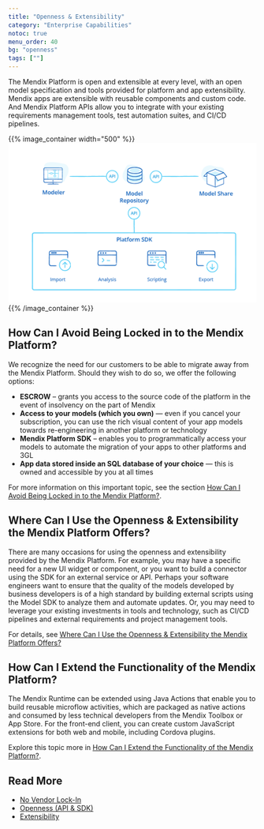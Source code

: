 ```yaml
---
title: "Openness & Extensibility"
category: "Enterprise Capabilities"
notoc: true
menu_order: 40
bg: "openness"
tags: [""]
---
```


The Mendix Platform is open and extensible at every level, with an open model specification and tools provided for platform and app extensibility. Mendix apps are extensible with reusable components and custom code. And Mendix Platform APIs allow you to integrate with your existing requirements management tools, test automation suites, and CI/CD pipelines. 

{{% image_container width="500" %}}
![](attachments/platform-openness-web-chart-1.png)
{{% /image_container %}}

## How Can I Avoid Being Locked in to the Mendix Platform?

We recognize the need for our customers to be able to migrate away from the Mendix Platform. Should they wish to do so, we offer the following options:

* **ESCROW** – grants you access to the source code of the platform in the event of insolvency on the part of Mendix
* **Access to your models (which you own)** — even if you cancel your subscription, you can use the rich visual content of your app models towards re-engineering in another platform or technology
* **Mendix Platform SDK** – enables you to programmatically access your models to automate the migration of your apps to other platforms and 3GL
* **App data stored inside an SQL database of your choice** — this is owned and accessible by you at all times

For more information on this important topic, see the section [How Can I Avoid Being Locked in to the Mendix Platform?](no-vendor-lockin#avoid-lockin).

## Where Can I Use the Openness & Extensibility the Mendix Platform Offers?

There are many occasions for using the openness and extensibility provided by the Mendix Platform. For example, you may have a specific need for a new UI widget or component, or you want to build a connector using the SDK for an external service or API. Perhaps your software engineers want to ensure that the quality of the models developed by business developers is of a high standard by building external scripts using the Model SDK to analyze them and automate updates. Or, you may need to leverage your existing investments in tools and technology, such as CI/CD pipelines and external requirements and project management tools.

For details, see [Where Can I Use the Openness & Extensibility the Mendix Platform Offers?](openness-api-sdk#where)

## How Can I Extend the Functionality of the Mendix Platform?

The Mendix Runtime can be extended using Java Actions that enable you to build reusable microflow activities, which are packaged as native actions and consumed by less technical developers from the Mendix Toolbox or App Store. For the front-end client, you can create custom JavaScript extensions for both web and mobile, including Cordova plugins.

Explore this topic more in [How Can I Extend the Functionality of the Mendix Platform?](extensibility#extend-functionality).

## Read More

* [No Vendor Lock-In](no-vendor-lockin)
* [Openness (API & SDK)](openness-api-sdk)
* [Extensibility](extensibility)
